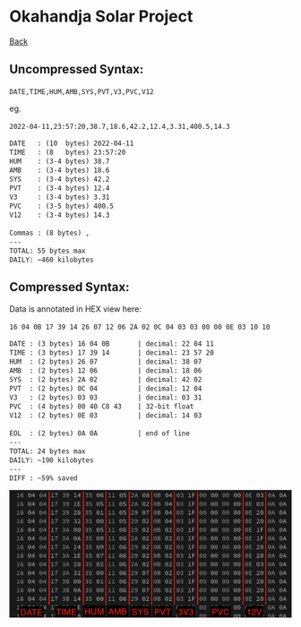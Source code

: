 # Okahandja Solar Project

[Back](README.md)

## Uncompressed Syntax:

`DATE,TIME,HUM,AMB,SYS,PVT,V3,PVC,V12`

eg.

`2022-04-11,23:57:20,38.7,18.6,42.2,12.4,3.31,400.5,14.3`

```
DATE   : (10  bytes) 2022-04-11
TIME   : (8   bytes) 23:57:20
HUM    : (3-4 bytes) 38.7
AMB    : (3-4 bytes) 18.6
SYS    : (3-4 bytes) 42.2
PVT    : (3-4 bytes) 12.4
V3     : (3-4 bytes) 3.31
PVC    : (3-5 bytes) 400.5
V12    : (3-4 bytes) 14.3

Commas : (8 bytes) ,
---
TOTAL: 55 bytes max
DAILY: ~460 kilobytes
```

## Compressed Syntax:

Data is annotated in HEX view here:

`16 04 0B 17 39 14 26 07 12 06 2A 02 0C 04 03 03 00 00 0E 03 10 10`

```
DATE : (3 bytes) 16 04 0B       | decimal: 22 04 11
TIME : (3 bytes) 17 39 14       | decimal: 23 57 20
HUM  : (2 bytes) 26 07          | decimal: 38 07
AMB  : (2 bytes) 12 06          | decimal: 18 06
SYS  : (2 bytes) 2A 02          | decimal: 42 02
PVT  : (2 bytes) 0C 04          | decimal: 12 04
V3   : (2 bytes) 03 03          | decimal: 03 31
PVC  : (4 bytes) 00 40 C8 43    | 32-bit float
V12  : (2 bytes) 0E 03          | decimal: 14 03

EOL  : (2 bytes) 0A 0A          | end of line
---
TOTAL: 24 bytes max
DAILY: ~190 kilobytes
---
DIFF : ~59% saved
```

![resources/hexview.png](resources/hexview.png)
